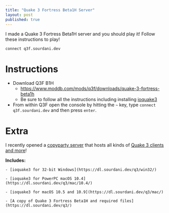 ```yaml
---
title: "Quake 3 Fortress Beta1H Server"
layout: post
published: true
---
```


I made a Quake 3 Fortress Beta1H server and you should play it! Follow these instructions to play!

`connect q3f.sourdani.dev`


# Instructions
- Download Q3F B1H
    - https://www.moddb.com/mods/q3f/downloads/quake-3-fortress-beta1h
    - Be sure to follow all the instructions including installing [ioquake3](https://ioquake3.org/)
- From within Q3F open the console by hitting the `~` key, type `connect q3f.sourdani.dev` and then press `enter`.

# Extra
I recently opened a [copyparty server](https://github.com/9001/copyparty) that hosts all kinds of [Quake 3 clients and more](https://dl.sourdani.dev)!

**Includes:**

    - [ioquake3 for 32-bit Windows](https://dl.sourdani.dev/q3/win32/)

    - [ioquake3 for PowerPC macOS 10.4](https://dl.sourdani.dev/q3/mac/10.4/)
    
    - [ioquake3 for macOS 10.5 and 10.9](https://dl.sourdani.dev/q3/mac/)
    
    - [A copy of Quake 3 Fortress Beta1H and required files](https://dl.sourdani.dev/q3/)